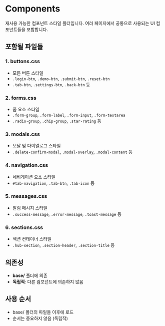# Components

재사용 가능한 컴포넌트 스타일 폴더입니다. 여러 페이지에서 공통으로 사용되는 UI 컴포넌트들을 포함합니다.

## 포함될 파일들

### 1. buttons.css
- 모든 버튼 스타일
- `.login-btn`, `.demo-btn`, `.submit-btn`, `.reset-btn`
- `.tab-btn`, `.settings-btn`, `.back-btn` 등

### 2. forms.css
- 폼 요소 스타일
- `.form-group`, `.form-label`, `.form-input`, `.form-textarea`
- `.radio-group`, `.chip-group`, `.star-rating` 등

### 3. modals.css
- 모달 및 다이얼로그 스타일
- `.delete-confirm-modal`, `.modal-overlay`, `.modal-content` 등

### 4. navigation.css
- 네비게이션 요소 스타일
- `#tab-navigation`, `.tab-btn`, `.tab-icon` 등

### 5. messages.css
- 알림 메시지 스타일
- `.success-message`, `.error-message`, `.toast-message` 등

### 6. sections.css
- 섹션 컨테이너 스타일
- `.hub-section`, `.section-header`, `.section-title` 등

## 의존성
- **base/** 폴더에 의존
- **독립적**: 다른 컴포넌트에 의존하지 않음

## 사용 순서
- base/ 폴더의 파일들 이후에 로드
- 순서는 중요하지 않음 (독립적)
